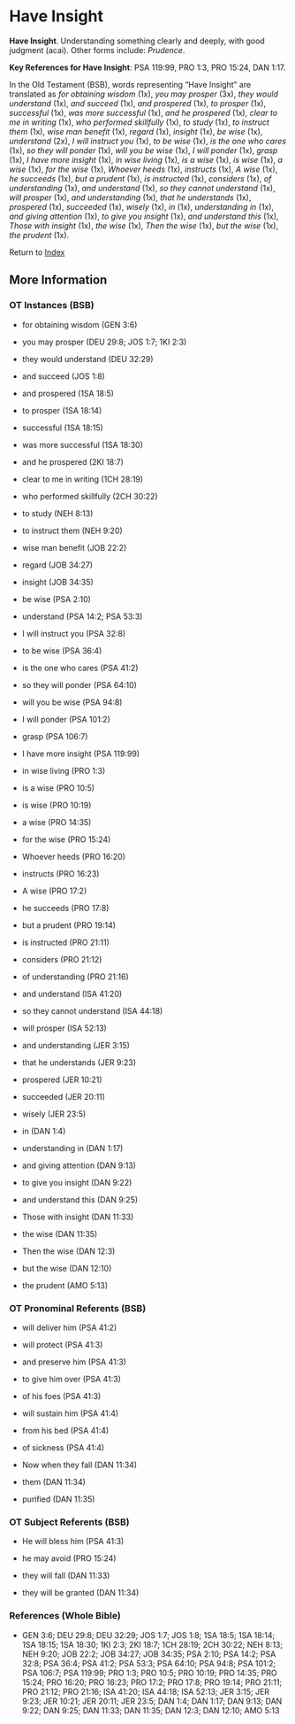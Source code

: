 # Have Insight
**Have Insight**. 
Understanding something clearly and deeply, with good judgment (acai). 
Other forms include: 
*Prudence*. 


**Key References for Have Insight**: 
PSA 119:99, PRO 1:3, PRO 15:24, DAN 1:17. 


In the Old Testament (BSB), words representing “Have Insight” are translated as 
*for obtaining wisdom* (1x), *you may prosper* (3x), *they would understand* (1x), *and succeed* (1x), *and prospered* (1x), *to prosper* (1x), *successful* (1x), *was more successful* (1x), *and he prospered* (1x), *clear to me in writing* (1x), *who performed skillfully* (1x), *to study* (1x), *to instruct them* (1x), *wise man benefit* (1x), *regard* (1x), *insight* (1x), *be wise* (1x), *understand* (2x), *I will instruct you* (1x), *to be wise* (1x), *is the one who cares* (1x), *so they will ponder* (1x), *will you be wise* (1x), *I will ponder* (1x), *grasp* (1x), *I have more insight* (1x), *in wise living* (1x), *is a wise* (1x), *is wise* (1x), *a wise* (1x), *for the wise* (1x), *Whoever heeds* (1x), *instructs* (1x), *A wise* (1x), *he succeeds* (1x), *but a prudent* (1x), *is instructed* (1x), *considers* (1x), *of understanding* (1x), *and understand* (1x), *so they cannot understand* (1x), *will prosper* (1x), *and understanding* (1x), *that he understands* (1x), *prospered* (1x), *succeeded* (1x), *wisely* (1x), *in* (1x), *understanding in* (1x), *and giving attention* (1x), *to give you insight* (1x), *and understand this* (1x), *Those with insight* (1x), *the wise* (1x), *Then the wise* (1x), *but the wise* (1x), *the prudent* (1x). 




Return to [Index](00-Index.md)

## More Information

### OT Instances (BSB)

* for obtaining wisdom (GEN 3:6)

* you may prosper (DEU 29:8; JOS 1:7; 1KI 2:3)

* they would understand (DEU 32:29)

* and succeed (JOS 1:8)

* and prospered (1SA 18:5)

* to prosper (1SA 18:14)

* successful (1SA 18:15)

* was more successful (1SA 18:30)

* and he prospered (2KI 18:7)

* clear to me in writing (1CH 28:19)

* who performed skillfully (2CH 30:22)

* to study (NEH 8:13)

* to instruct them (NEH 9:20)

* wise man benefit (JOB 22:2)

* regard (JOB 34:27)

* insight (JOB 34:35)

* be wise (PSA 2:10)

* understand (PSA 14:2; PSA 53:3)

* I will instruct you (PSA 32:8)

* to be wise (PSA 36:4)

* is the one who cares (PSA 41:2)

* so they will ponder (PSA 64:10)

* will you be wise (PSA 94:8)

* I will ponder (PSA 101:2)

* grasp (PSA 106:7)

* I have more insight (PSA 119:99)

* in wise living (PRO 1:3)

* is a wise (PRO 10:5)

* is wise (PRO 10:19)

* a wise (PRO 14:35)

* for the wise (PRO 15:24)

* Whoever heeds (PRO 16:20)

* instructs (PRO 16:23)

* A wise (PRO 17:2)

* he succeeds (PRO 17:8)

* but a prudent (PRO 19:14)

* is instructed (PRO 21:11)

* considers (PRO 21:12)

* of understanding (PRO 21:16)

* and understand (ISA 41:20)

* so they cannot understand (ISA 44:18)

* will prosper (ISA 52:13)

* and understanding (JER 3:15)

* that he understands (JER 9:23)

* prospered (JER 10:21)

* succeeded (JER 20:11)

* wisely (JER 23:5)

* in (DAN 1:4)

* understanding in (DAN 1:17)

* and giving attention (DAN 9:13)

* to give you insight (DAN 9:22)

* and understand this (DAN 9:25)

* Those with insight (DAN 11:33)

* the wise (DAN 11:35)

* Then the wise (DAN 12:3)

* but the wise (DAN 12:10)

* the prudent (AMO 5:13)



### OT Pronominal Referents (BSB)

* will deliver him (PSA 41:2)

* will protect (PSA 41:3)

* and preserve him (PSA 41:3)

* to give him over (PSA 41:3)

* of his foes (PSA 41:3)

* will sustain him (PSA 41:4)

* from his bed (PSA 41:4)

* of sickness (PSA 41:4)

* Now when they fall (DAN 11:34)

* them (DAN 11:34)

* purified (DAN 11:35)



### OT Subject Referents (BSB)

* He will bless him (PSA 41:3)

* he may avoid (PRO 15:24)

* they will fall (DAN 11:33)

* they will be granted (DAN 11:34)



### References (Whole Bible)

* GEN 3:6; DEU 29:8; DEU 32:29; JOS 1:7; JOS 1:8; 1SA 18:5; 1SA 18:14; 1SA 18:15; 1SA 18:30; 1KI 2:3; 2KI 18:7; 1CH 28:19; 2CH 30:22; NEH 8:13; NEH 9:20; JOB 22:2; JOB 34:27; JOB 34:35; PSA 2:10; PSA 14:2; PSA 32:8; PSA 36:4; PSA 41:2; PSA 53:3; PSA 64:10; PSA 94:8; PSA 101:2; PSA 106:7; PSA 119:99; PRO 1:3; PRO 10:5; PRO 10:19; PRO 14:35; PRO 15:24; PRO 16:20; PRO 16:23; PRO 17:2; PRO 17:8; PRO 19:14; PRO 21:11; PRO 21:12; PRO 21:16; ISA 41:20; ISA 44:18; ISA 52:13; JER 3:15; JER 9:23; JER 10:21; JER 20:11; JER 23:5; DAN 1:4; DAN 1:17; DAN 9:13; DAN 9:22; DAN 9:25; DAN 11:33; DAN 11:35; DAN 12:3; DAN 12:10; AMO 5:13




